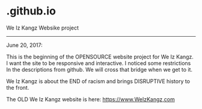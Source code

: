 # .github.io
We Iz Kangz Websike project

---------------------------------------------

June 20, 2017: 

This is the beginning of the OPENSOURCE website project for We Iz Kangz.
I want the site to be responsive and interactive. I noticed some restrictions
In the descriptions from github. We will cross that bridge when we get to it.

We Iz Kangz is about the END of racism and brings DISRUPTIVE history to the front.

The OLD We Iz Kangz website is here: https://www.WeIzKangz,com


